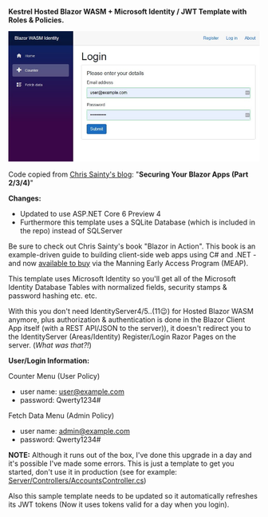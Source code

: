 **Kestrel Hosted Blazor WASM + Microsoft Identity / JWT Template with Roles & Policies.**

![Blazor WASM Identity Template Screenshot](Screenshot.jpg)


Code copied from [Chris Sainty's blog](https://chrissainty.com/securing-your-blazor-apps-authentication-with-clientside-blazor-using-webapi-aspnet-core-identity/): "**Securing Your Blazor Apps (Part 2/3/4)**"

**Changes:**
 * Updated to use ASP.NET Core 6 Preview 4
 * Furthermore this template uses a SQLite Database (which is included in the repo) instead of SQLServer

Be sure to check out Chris Sainty's book "Blazor in Action". This book is an example-driven guide to building client-side web apps using C# and .NET - and now [available to buy](https://www.manning.com/books/blazor-in-action?utm_source=sainty&utm_medium=affiliate&utm_campaign=book_sainty_blazor_10_7_20&a_aid=sainty&a_bid=a0dc2c45) via the Manning Early Access Program (MEAP).

This template uses Microsoft Identity so you'll get all of the Microsoft Identity Database Tables with normalized fields, security stamps & password hashing etc. etc.

With this you don't need IdentityServer4/5..(11😉) for Hosted Blazor WASM anymore, plus authorization & authentication is done in the Blazor Client App itself (with a REST API/JSON to the server)), it doesn't redirect you to the IdentityServer (Areas/Identity) Register/Login Razor Pages on the server. (_What was that?!_)

**User/Login Information:**

Counter Menu (User Policy)
 * user name: user@example.com
 * password: Qwerty1234#

Fetch Data Menu (Admin Policy)
 * user name: admin@example.com 
 * password: Qwerty1234#
  
**NOTE:** Although it runs out of the box, I've done this upgrade in a day and it's possible I've made some errors. This is just a template to get you started, don't use it in production (see for example: [Server/Controllers/AccountsController.cs](https://github.com/JeepNL/Hosted_Blazor_WASM_Identity/blob/master/Hosted_Blazor_WASM_Identity/Server/Controllers/AccountsController.cs))

Also this sample template needs to be updated so it automatically refreshes its JWT tokens (Now it uses tokens valid for a day when you login).
